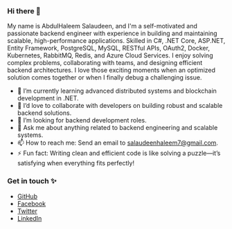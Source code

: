 ### Hi there 👋  

My name is AbdulHaleem Salaudeen, and I'm a self-motivated and passionate backend engineer with experience in building and maintaining scalable, high-performance applications. Skilled in C#, .NET Core, ASP.NET, Entity Framework, PostgreSQL, MySQL, RESTful APIs, OAuth2, Docker, Kubernetes, RabbitMQ, Redis, and Azure Cloud Services. I enjoy solving complex problems, collaborating with teams, and designing efficient backend architectures. I love those exciting moments when an optimized solution comes together or when I finally debug a challenging issue.  

<!-- 🔭 I’m currently working on a ...-->  
- 🌱 I’m currently learning advanced distributed systems and blockchain development in .NET.  
- 👯 I’d love to collaborate with developers on building robust and scalable backend solutions.  
- 🤔 I’m looking for backend development roles.  
- 💬 Ask me about anything related to backend engineering and scalable systems.  
- 📫 How to reach me: Send an email to salaudeenhaleem7@gmail.com.  
- ⚡ Fun fact: Writing clean and efficient code is like solving a puzzle—it’s satisfying when everything fits perfectly!  






### Get in touch :sparkles:
- [GitHub](https://github.com/abdulhaleem7)
- [Facebook](https://www.facebook.com/toriolafaidat.olabisi)
- [Twitter](https://x.com/HaleemSalaudeen)
- [LinkedIn](https://www.linkedin.com/in/abdulhaleem7/)

